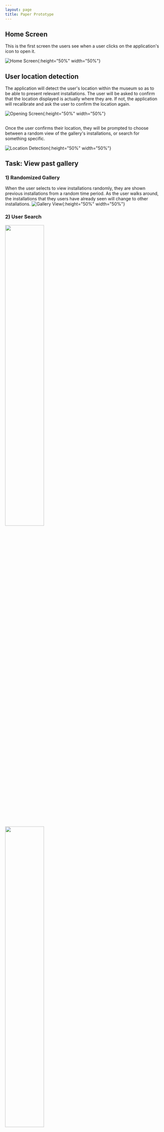```yaml
---
layout: page
title: Paper Prototype
---
```


## Home Screen
This is the first screen the users see when a user clicks on the application's icon to open it.

![Home Screen](home.jpg){:height="50%" width="50%"}

## User location detection
The application will detect the user's location within the museum so as to be able to present relevant installations. The user will be asked to confirm that the location displayed is actually where they are. If not, the application will recalibrate and ask the user to confirm the location again.

![Opening Screen](location.jpg){:height="50%" width="50%"}

## 
Once the user confirms their location, they will be prompted to choose between a random view of the gallery's installations, or search for something specific.

![Location Detection](gallery.jpg){:height="50%" width="50%"}



## Task: View past gallery

### 1) Randomized Gallery
When the user selects to view installations randomly, they are shown previous installations from a random time period. As the user walks around, the installations that they users have already seen will change to other installations.
![Gallery View](view_gallery.jpg){:height="50%" width="50%"}

### 2) User Search

<img src="search_categories.jpg" data-rotate="270" height="50%" width="50%"/>

<img src="search_results.jpg" data-rotate="270" height="50%" width="50%"/>

![Search](search_categories.jpg){:height="50%" width="50%"}

![Search Results](search_results.jpg){:height="50%" width="50%"}

![Confirmation](confirmation.jpg){:height="50%" width="50%"}

![Gallery View](view_gallery.jpg){:height="50%" width="50%"}


## Task: Interact with past gallery

![Interesting Art](info_bubbles.jpg){:height="50%" width="50%"}

![More Info](more_info.jpg){:height="50%" width="50%"}


## The Big Picture
![Panorama](gallery_panorama.jpg)

Image Source: ![The Fishbach Gallery](http://www.bradmarshallart.com/gallerypan07.htm)
